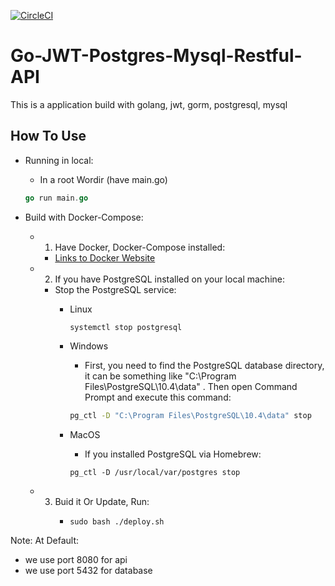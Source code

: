 [![CircleCI](https://circleci.com/gh/victorsteven/Go-JWT-Postgres-Mysql-Restful-API.svg?style=svg)](https://circleci.com/gh/victorsteven/Go-JWT-Postgres-Mysql-Restful-API)

# Go-JWT-Postgres-Mysql-Restful-API
This is a application build with golang, jwt, gorm, postgresql, mysql

## How To Use
- Running in local:
    - In a root Wordir (have main.go)
    ```go
    go run main.go
    ```

- Build with Docker-Compose:
    - 1. Have Docker, Docker-Compose installed:
        - [Links to Docker Website](https://www.docker.com/)
    - 2. If you have PostgreSQL installed on your local machine:
        - Stop the PostgreSQL service:
            - Linux
                ```
                systemctl stop postgresql
                ```
            - Windows
                - First, you need to find the PostgreSQL database directory, it can be something like "C:\Program Files\PostgreSQL\10.4\data" . Then open Command Prompt and execute this command:
                ```cmd
                pg_ctl -D "C:\Program Files\PostgreSQL\10.4\data" stop
                ```

            - MacOS
                - If you installed PostgreSQL via Homebrew:
                ```terminal
                pg_ctl -D /usr/local/var/postgres stop
                ```
    - 3. Buid it Or Update, Run:
            - ```
              sudo bash ./deploy.sh
              ```
Note: At Default:
- we use port 8080 for api
- we use port 5432 for database
